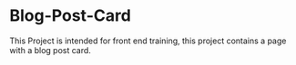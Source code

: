 # Blog-Post-Card
This Project is intended for front end training, this project contains a page with a blog post card.
